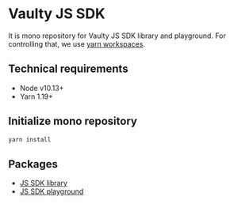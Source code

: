 # Vaulty JS SDK

It is mono repository for Vaulty JS SDK library and playground.
For controlling that, we use [yarn workspaces](https://yarnpkg.com/lang/en/docs/workspaces/).

## Technical requirements

 - Node v10.13+
 - Yarn 1.19+
 
## Initialize mono repository
 
 ```sh
 yarn install
 ```
 
## Packages

 - [JS SDK library](/packages/library/README.md)
 - [JS SDK playground](/packages/playground/README.md)
